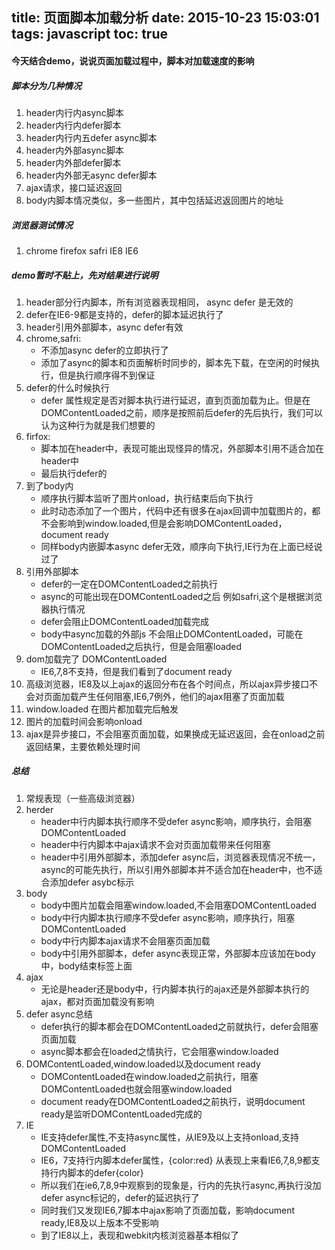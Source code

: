 title: 页面脚本加载分析
date: 2015-10-23 15:03:01
tags: javascript
toc: true
---
#### 今天结合demo，说说页面加载过程中，脚本对加载速度的影响

##### 脚本分为几种情况
1. header内行内async脚本
2. header内行内defer脚本
3. header内行内五defer async脚本
4. header内外部async脚本
5. header内外部defer脚本
6. header内外部无async defer脚本
7. ajax请求，接口延迟返回
8. body内脚本情况类似，多一些图片，其中包括延迟返回图片的地址
<!--more-->

##### 浏览器测试情况
1. chrome firefox safri IE8 IE6

##### demo暂时不贴上，先对结果进行说明
1. header部分行内脚本，所有浏览器表现相同， async defer 是无效的
2. defer在IE6-9都是支持的，defer的脚本延迟执行了
3. header引用外部脚本，async defer有效
4. chrome,safri:
	* 不添加async defer的立即执行了
	* 添加了async的脚本和页面解析时同步的，脚本先下载，在空闲的时候执行，但是执行顺序得不到保证
5. defer的什么时候执行
	* defer 属性规定是否对脚本执行进行延迟，直到页面加载为止。但是在DOMContentLoaded之前，顺序是按照前后defer的先后执行，我们可以认为这种行为就是我们想要的
6. firfox:
	* 脚本加在header中，表现可能出现怪异的情况，外部脚本引用不适合加在header中
	* 最后执行defer的
7. 到了body内
	* 顺序执行脚本监听了图片onload，执行结束后向下执行
	* 此时动态添加了一个图片，代码中还有很多在ajax回调中加载图片的，都不会影响到window.loaded,但是会影响DOMContentLoaded，document ready
	* 同样body内嵌脚本async defer无效，顺序向下执行,IE行为在上面已经说过了
8. 引用外部脚本
	* defer的一定在DOMContentLoaded之前执行
	* async的可能出现在DOMContentLoaded之后 例如safri,这个是根据浏览器执行情况
	* defer会阻止DOMContentLoaded加载完成
	* body中async加载的外部js 不会阻止DOMContentLoaded，可能在DOMContentLoaded之后执行，但是会阻塞loaded
9. dom加载完了 DOMContentLoaded
	* IE6,7,8不支持，但是我们看到了document ready
10. 高级浏览器，IE8及以上ajax的返回分布在各个时间点，所以ajax异步接口不会对页面加载产生任何阻塞,IE6,7例外，他们的ajax阻塞了页面加载
11. window.loaded 在图片都加载完后触发
12. 图片的加载时间会影响onload
13. ajax是异步接口，不会阻塞页面加载，如果换成无延迟返回，会在onload之前返回结果，主要依赖处理时间

##### 总结
1. 常规表现（一些高级浏览器）
2. herder
	* header中行内脚本执行顺序不受defer async影响，顺序执行，会阻塞DOMContentLoaded
	* header中行内脚本中ajax请求不会对页面加载带来任何阻塞
	* header中引用外部脚本，添加defer async后，浏览器表现情况不统一，async的可能先执行，所以引用外部脚本并不适合加在header中，也不适合添加defer asybc标示
3. body
	* body中图片加载会阻塞window.loaded,不会阻塞DOMContentLoaded
	* body中行内脚本执行顺序不受defer async影响，顺序执行，阻塞DOMContentLoaded
	* body中行内脚本ajax请求不会阻塞页面加载
	* body中引用外部脚本，defer async表现正常，外部脚本应该加在body中，body结束标签上面
4. ajax
	* 无论是header还是body中，行内脚本执行的ajax还是外部脚本执行的ajax，都对页面加载没有影响
5. defer async总结
	* defer执行的脚本都会在DOMContentLoaded之前就执行，defer会阻塞页面加载
	* async脚本都会在loaded之情执行，它会阻塞window.loaded
6. DOMContentLoaded,window.loaded以及document ready
	* DOMContentLoaded在window.loaded之前执行，阻塞DOMContentLoaded也就会阻塞window.loaded
	* document ready在DOMContentLoaded之前执行，说明document ready是监听DOMContentLoaded完成的
7. IE
	* IE支持defer属性,不支持async属性，从IE9及以上支持onload,支持DOMContentLoaded
	* IE6，7支持行内脚本defer属性，{color:red} 从表现上来看IE6,7,8,9都支持行内脚本的defer{color}
	* 所以我们在ie6,7,8,9中观察到的现象是，行内的先执行async,再执行没加defer async标记的，defer的延迟执行了
	* 同时我们又发现IE6,7脚本中ajax影响了页面加载，影响document ready,IE8及以上版本不受影响
	* 到了IE8以上，表现和webkit内核浏览器基本相似了

